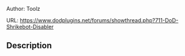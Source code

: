 Author: Toolz

URL: https://www.dodplugins.net/forums/showthread.php?711-DoD-Shrikebot-Disabler

## Description

